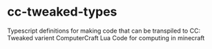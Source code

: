 # cc-tweaked-types
Typescript definitions for making code that can be transpiled to CC: Tweaked varient ComputerCraft Lua Code for computing in minecraft

